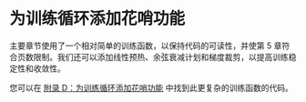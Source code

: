 # 为训练循环添加花哨功能

主要章节使用了一个相对简单的训练函数，以保持代码的可读性，并使第 5 章符合页数限制。我们还可以添加线性预热、余弦衰减计划和梯度裁剪，以提高训练稳定性和收敛性。

您可以在 [附录 D：为训练循环添加花哨功能](../../appendix-D/01_main-chapter-code/appendix-D.ipynb) 中找到此更复杂的训练函数的代码。